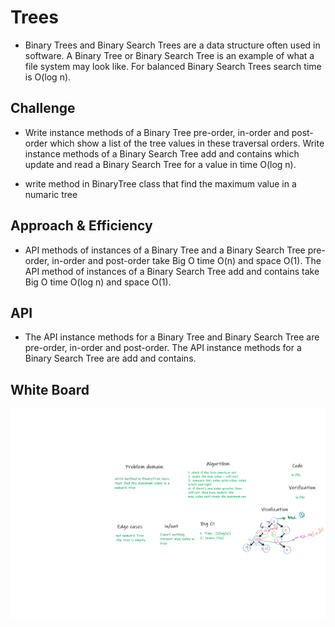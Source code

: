 # Trees

- Binary Trees and Binary Search Trees are a data structure often used in software. A Binary Tree or Binary Search Tree is an example of what a file system may look like. For balanced Binary Search Trees search time is O(log n).

## Challenge

- Write instance methods of a Binary Tree pre-order, in-order and post-order which show a list of the tree values in these traversal orders. Write instance methods of a Binary Search Tree add and contains which update and read a Binary Search Tree for a value in time O(log n).

- write method in BinaryTree class that find the maximum value in a numaric tree

## Approach & Efficiency

- API methods of instances of a Binary Tree and a Binary Search Tree pre-order, in-order and post-order take Big O time O(n) and space O(1). The API method of instances of a Binary Search Tree add and contains take Big O time O(log n) and space O(1).

## API

- The API instance methods for a Binary Tree and Binary Search Tree are pre-order, in-order and post-order. The API instance methods for a Binary Search Tree are add and contains.

## White Board

![max_value](./assets/max_value.png)
